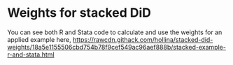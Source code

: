 # Weights for stacked DiD

You can see both R and Stata code to calculate and use the weights for an applied example here, https://rawcdn.githack.com/hollina/stacked-did-weights/18a5e1155506cbd754b78f9cef549ac96aef888b/stacked-example-r-and-stata.html
